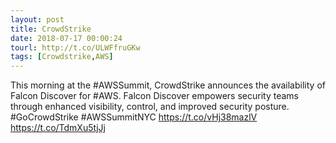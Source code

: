```yaml
---
layout: post
title: CrowdStrike
date: 2018-07-17 00:00:24
tourl: http://t.co/ULWFfruGKw
tags: [Crowdstrike,AWS]
---
```

This morning at the #AWSSummit, CrowdStrike announces the availability of Falcon Discover for #AWS. Falcon Discover empowers security teams through enhanced visibility, control, and improved security posture. #GoCrowdStrike #AWSSummitNYC https://t.co/vHj38mazlV https://t.co/TdmXu5tjJj